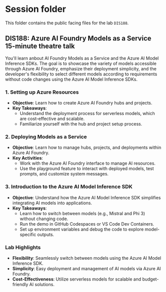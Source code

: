 # Session folder

This folder contains the public facing files for the lab `DIS188`.

## DIS188: Azure AI Foundry Models as a Service 15-minute theatre talk

You'll learn anbout AI Foundry Models as a Service and the Azure AI Model Inference SDKs. The goal is to showcase the variety of models accessible through Azure AI Foundry, emphasize their deployment simplicity, and the developer's flexibility to select different models according to requirements without code changes using the Azure AI Model Inference SDKs.

### 1. Setting up Azure Resources
- **Objective**: Learn how to create Azure AI Foundry hubs and projects.
- **Key Takeaways**:
  - Understand the deployment process for serverless models, which are cost-effective and scalable.
  - Familiarize yourself with the hub and project setup process.

### 2. Deploying Models as a Service
- **Objective**: Learn how to manage hubs, projects, and deployments within Azure AI Foundry.
- **Key Activities**:
  - Work with the Azure AI Foundry interface to manage AI resources.
  - Use the playground feature to interact with deployed models, test prompts, and customize system messages.

### 3. Introduction to the Azure AI Model Inference SDK
- **Objective**: Understand how the Azure AI Model Inference SDK simplifies integrating AI models into applications.
- **Key Takeaways**:
  - Learn how to switch between models (e.g., Mistral and Phi 3) without changing code.
  - Run the demo in GitHub Codespaces or VS Code Dev Containers.
  - Set up environment variables and debug the code to explore model-specific outputs.

### Lab Highlights
- **Flexibility**: Seamlessly switch between models using the Azure AI Model Inference SDK.
- **Simplicity**: Easy deployment and management of AI models via Azure AI Foundry.
- **Cost-Effectiveness**: Utilize serverless models for scalable and budget-friendly AI solutions.

